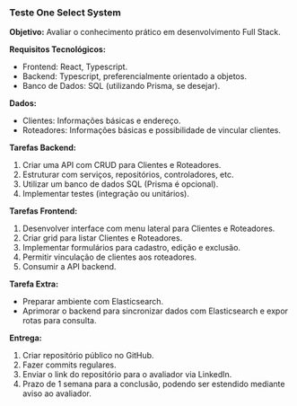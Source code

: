 ### Teste One Select System

**Objetivo:** Avaliar o conhecimento prático em desenvolvimento Full Stack.

**Requisitos Tecnológicos:**
- Frontend: React, Typescript.
- Backend: Typescript, preferencialmente orientado a objetos.
- Banco de Dados: SQL (utilizando Prisma, se desejar).

**Dados:**
- Clientes: Informações básicas e endereço.
- Roteadores: Informações básicas e possibilidade de vincular clientes.

**Tarefas Backend:**
1. Criar uma API com CRUD para Clientes e Roteadores.
2. Estruturar com serviços, repositórios, controladores, etc.
3. Utilizar um banco de dados SQL (Prisma é opcional).
4. Implementar testes (integração ou unitários).

**Tarefas Frontend:**
1. Desenvolver interface com menu lateral para Clientes e Roteadores.
2. Criar grid para listar Clientes e Roteadores.
3. Implementar formulários para cadastro, edição e exclusão.
4. Permitir vinculação de clientes aos roteadores.
5. Consumir a API backend.

**Tarefa Extra:**
- Preparar ambiente com Elasticsearch.
- Aprimorar o backend para sincronizar dados com Elasticsearch e expor rotas para consulta.

**Entrega:**
1. Criar repositório público no GitHub.
2. Fazer commits regulares.
3. Enviar o link do repositório para o avaliador via LinkedIn.
4. Prazo de 1 semana para a conclusão, podendo ser estendido mediante aviso ao avaliador.
